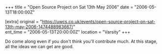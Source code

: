 +++
title = "Open Source Project on Sat 13th May 2006"
date = "2006-05-13T18:00:00Z"

[extra]
original = "https://uwcs.co.uk/events/open-source-project-on-sat-13th-may-2006-1474488983667/"    
ent_time = "2006-05-13T20:00:00Z"
location = "Varsity"
+++

Do come along even if you don't think you'll contribute much. At this stage, all the ideas we can get are good.


